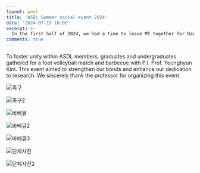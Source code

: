 ```yaml
---
layout: post
title: 'ASDL Summer social event 2024'
date: '2024-07-19 10:00'
excerpt: >-
  In the first half of 2024, we had a time to leave MT together for Daebu Island to unite ASDL students.
comments: true
---
```

To foster unity within ASDL members, graduates and undergraduates gathered for a foot volleyball match and barbecue with P.I. Prof. Younghyun Kim.
This event aimed to strengthen our bonds and enhance our dedication to research.
We sincerely thank the professor for organizing this event.


![족구](https://github.com/user-attachments/assets/ce3962cf-17d8-4b56-b055-f18dedf70cd9)


![족구2](https://github.com/user-attachments/assets/90bbc49b-d854-48db-9935-33a76e70344c)


![바베큐](https://github.com/user-attachments/assets/2cb690f6-3feb-49fe-9f39-8137f12bf54e)


![바베큐2](https://github.com/user-attachments/assets/77fe2b00-2173-4e92-9b9a-b09a1bcb6819)


![바베큐3](https://github.com/user-attachments/assets/6bed5ce2-2899-40a0-ad25-3d50e5868c3d)


![단체사진](https://github.com/user-attachments/assets/f8187139-cbc8-4658-960e-9be1b0f7ec5f)


![단체사진2](https://github.com/user-attachments/assets/ca4c4fbc-41e7-4c43-a8d5-cd7ce0a22890)